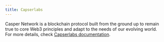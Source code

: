 ```yaml
---
title: Capserlabs
---
```


Casper Network is a blockchain protocol built from the ground up to remain true to core Web3 principles and adapt to the needs of our evolving world.
For more details, check [Capserlabs documentation](https://manual.grid.tf/dashboard/solutions/casper.html).
